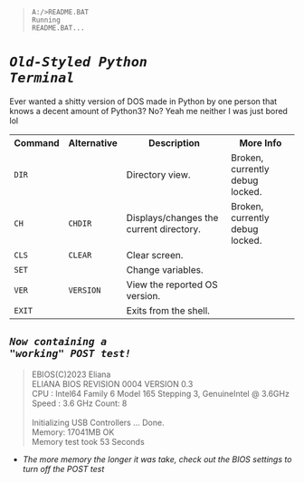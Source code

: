 > <code>A:/>README.BAT</code><br>
> <code>Running README.BAT...</code>

# <code>*Old-Styled Python Terminal*</code>

Ever wanted a shitty version of DOS made in Python by one person that knows a decent amount of Python3?
No? Yeah me neither I was just bored lol

<table style="width:100%">
  <tr>
    <th>Command</td>
    <th>Alternative</td>
    <th>Description</td>
    <th>More Info</td>
  </tr>
  <tr>
    <td><code>DIR</code></td>
    <td></td>
    <td>Directory view.</td>
    <td>Broken, currently debug locked.</td>
  </tr>
  <tr>
    <td><code>CH</code></td>
    <td><code>CHDIR</code></td>
    <td>Displays/changes the current directory.</td>
    <td>Broken, currently debug locked.</td>
  </tr>
  <tr>
    <td><code>CLS</code></td>
    <td><code>CLEAR</code></td>
    <td>Clear screen.</td>
  </tr>
  <tr>
    <td><code>SET</code></td>
	<td></td>
    <td>Change variables.</td>
  </tr>
  <tr>
    <td><code>VER</code></td>
	<td><code>VERSION</code></td>
    <td>View the reported OS version.</td>
  </tr>
  <tr>
    <td><code>EXIT</code></td>
	<td></td>
    <td>Exits from the shell.</td>
  </tr>
</table>

## <code>*Now containing a "working" POST test!*</code>

>	EBIOS(C)2023 Eliana<br>
>	ELIANA BIOS REVISION 0004 VERSION 0.3<br>
>	CPU : Intel64 Family 6 Model 165 Stepping 3, GenuineIntel @ 3.6GHz<br>
>	Speed : 3.6 GHz    Count: 8<br>
>	<br>
>	Initializing USB Controllers ... Done.<br>
>	Memory: 17041MB OK<br>
>	Memory test took 53 Seconds
* *The more memory the longer it was take, check out the BIOS settings to turn off the POST test*